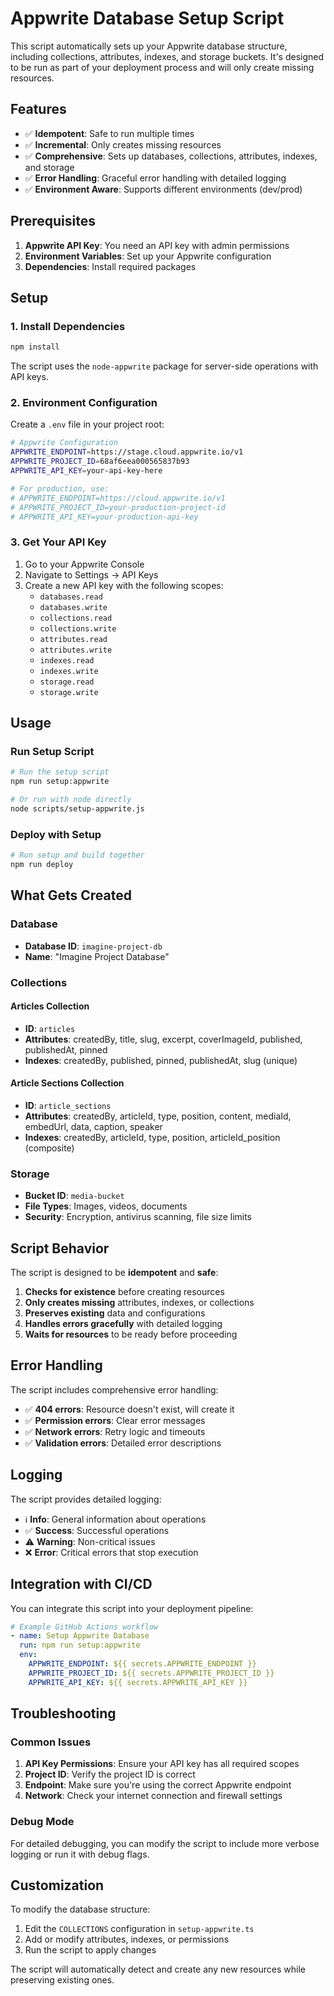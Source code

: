 # Appwrite Database Setup Script

This script automatically sets up your Appwrite database structure, including collections, attributes, indexes, and storage buckets. It's designed to be run as part of your deployment process and will only create missing resources.

## Features

- ✅ **Idempotent**: Safe to run multiple times
- ✅ **Incremental**: Only creates missing resources
- ✅ **Comprehensive**: Sets up databases, collections, attributes, indexes, and storage
- ✅ **Error Handling**: Graceful error handling with detailed logging
- ✅ **Environment Aware**: Supports different environments (dev/prod)

## Prerequisites

1. **Appwrite API Key**: You need an API key with admin permissions
2. **Environment Variables**: Set up your Appwrite configuration
3. **Dependencies**: Install required packages

## Setup

### 1. Install Dependencies

```bash
npm install
```

The script uses the `node-appwrite` package for server-side operations with API keys.

### 2. Environment Configuration

Create a `.env` file in your project root:

```bash
# Appwrite Configuration
APPWRITE_ENDPOINT=https://stage.cloud.appwrite.io/v1
APPWRITE_PROJECT_ID=68af6eea000565837b93
APPWRITE_API_KEY=your-api-key-here

# For production, use:
# APPWRITE_ENDPOINT=https://cloud.appwrite.io/v1
# APPWRITE_PROJECT_ID=your-production-project-id
# APPWRITE_API_KEY=your-production-api-key
```

### 3. Get Your API Key

1. Go to your Appwrite Console
2. Navigate to Settings → API Keys
3. Create a new API key with the following scopes:
   - `databases.read`
   - `databases.write`
   - `collections.read`
   - `collections.write`
   - `attributes.read`
   - `attributes.write`
   - `indexes.read`
   - `indexes.write`
   - `storage.read`
   - `storage.write`

## Usage

### Run Setup Script

```bash
# Run the setup script
npm run setup:appwrite

# Or run with node directly
node scripts/setup-appwrite.js
```

### Deploy with Setup

```bash
# Run setup and build together
npm run deploy
```

## What Gets Created

### Database
- **Database ID**: `imagine-project-db`
- **Name**: "Imagine Project Database"

### Collections

#### Articles Collection
- **ID**: `articles`
- **Attributes**: createdBy, title, slug, excerpt, coverImageId, published, publishedAt, pinned
- **Indexes**: createdBy, published, pinned, publishedAt, slug (unique)

#### Article Sections Collection
- **ID**: `article_sections`
- **Attributes**: createdBy, articleId, type, position, content, mediaId, embedUrl, data, caption, speaker
- **Indexes**: createdBy, articleId, type, position, articleId_position (composite)

### Storage
- **Bucket ID**: `media-bucket`
- **File Types**: Images, videos, documents
- **Security**: Encryption, antivirus scanning, file size limits

## Script Behavior

The script is designed to be **idempotent** and **safe**:

1. **Checks for existence** before creating resources
2. **Only creates missing** attributes, indexes, or collections
3. **Preserves existing** data and configurations
4. **Handles errors gracefully** with detailed logging
5. **Waits for resources** to be ready before proceeding

## Error Handling

The script includes comprehensive error handling:

- ✅ **404 errors**: Resource doesn't exist, will create it
- ✅ **Permission errors**: Clear error messages
- ✅ **Network errors**: Retry logic and timeouts
- ✅ **Validation errors**: Detailed error descriptions

## Logging

The script provides detailed logging:

- ℹ️ **Info**: General information about operations
- ✅ **Success**: Successful operations
- ⚠️ **Warning**: Non-critical issues
- ❌ **Error**: Critical errors that stop execution

## Integration with CI/CD

You can integrate this script into your deployment pipeline:

```yaml
# Example GitHub Actions workflow
- name: Setup Appwrite Database
  run: npm run setup:appwrite
  env:
    APPWRITE_ENDPOINT: ${{ secrets.APPWRITE_ENDPOINT }}
    APPWRITE_PROJECT_ID: ${{ secrets.APPWRITE_PROJECT_ID }}
    APPWRITE_API_KEY: ${{ secrets.APPWRITE_API_KEY }}
```

## Troubleshooting

### Common Issues

1. **API Key Permissions**: Ensure your API key has all required scopes
2. **Project ID**: Verify the project ID is correct
3. **Endpoint**: Make sure you're using the correct Appwrite endpoint
4. **Network**: Check your internet connection and firewall settings

### Debug Mode

For detailed debugging, you can modify the script to include more verbose logging or run it with debug flags.

## Customization

To modify the database structure:

1. Edit the `COLLECTIONS` configuration in `setup-appwrite.ts`
2. Add or modify attributes, indexes, or permissions
3. Run the script to apply changes

The script will automatically detect and create any new resources while preserving existing ones.
